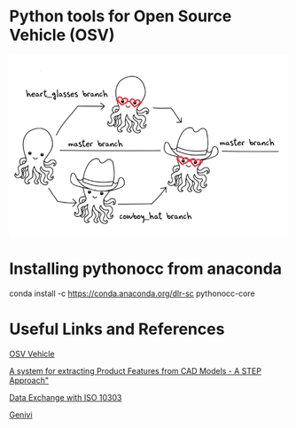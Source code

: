 # Python tools for Open Source Vehicle (OSV) 

![Git for Hardware](images/git.png)

# Installing pythonocc from anaconda

conda install -c https://conda.anaconda.org/dlr-sc pythonocc-core

 
# Useful Links and References


[OSV Vehicle](https://www.osvehicle.com/)

[A system for extracting Product Features from CAD Models - A STEP Approach"](http://www.m-hikari.com/ces/ces2008/ces1-4-2008/deshpandeCES1-4-2008.pdf)

[Data Exchange with ISO 10303](http://stepcode.org)

[Genivi]()
